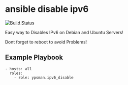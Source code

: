 ansible disable ipv6
====================
[![Build Status](https://travis-ci.org/ypsman/ansible-ipv6-disable.svg?branch=master)](https://travis-ci.org/ypsman/ansible-ipv6-disable)

Easy way to Disables IPv6 on Debian and Ubuntu Servers! <p>
Dont forget to reboot to avoid Problems!

Example Playbook
----------------

    - hosts: all
      roles:
        - role: ypsman.ipv6_disable
